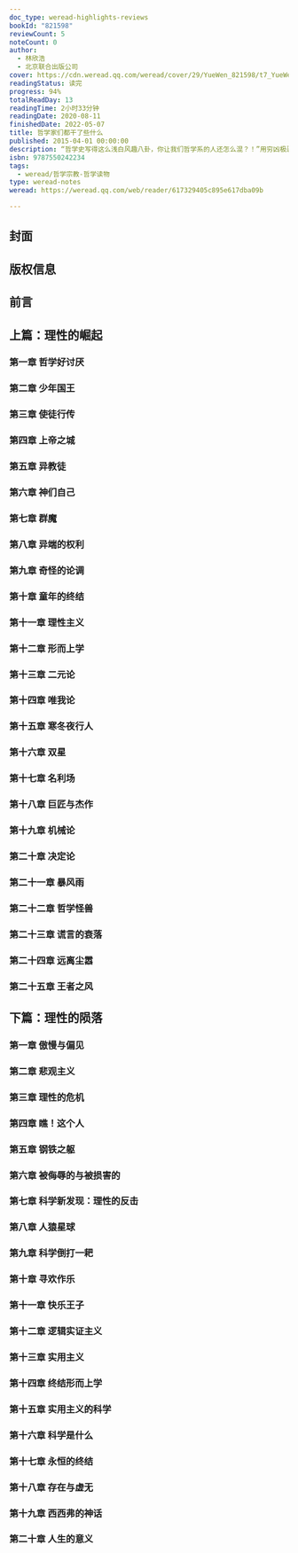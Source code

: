 ```yaml
---
doc_type: weread-highlights-reviews
bookId: "821598"
reviewCount: 5
noteCount: 0
author:
  - 林欣浩
  - 北京联合出版公司
cover: https://cdn.weread.qq.com/weread/cover/29/YueWen_821598/t7_YueWen_821598.jpg
readingStatus: 读完
progress: 94%
totalReadDay: 13
readingTime: 2小时33分钟
readingDate: 2020-08-11
finishedDate: 2022-05-07
title: 哲学家们都干了些什么
published: 2015-04-01 00:00:00
description: “哲学史写得这么浅白风趣八卦，你让我们哲学系的人还怎么混？！”用穷凶极恶的吐槽和喜闻乐见的八卦，彻底瓦解你对哲学史的成见，翻开任何一页，都是欲罢不能的哲学故事。来吧，哲学家们！自己说说看，你们究竟都干了些什么？宇宙的外面是什么？世界会不会是假的？上帝到底存在还是不存在？这个世界有没有终极真理？……你知道吗，你想过或者没想过的这些奇形怪状的问题，早在几千年前就被哲学家们一本正经地提出，挖空心思地找证据，面红耳赤地争论过了。在整个世界忙着探索、发展的漫长历史中，这帮哲学家们却神经质地死磕这个世界的真相和人生的意义，就好像一个网络游戏里的角色试图琢磨自己手里武器的代码是什么……
isbn: 9787550242234
tags:
  - weread/哲学宗教-哲学读物
type: weread-notes
weread: https://weread.qq.com/web/reader/617329405c895e617dba09b

---
```



## 封面

## 版权信息

## 前言

## 上篇：理性的崛起

### 第一章 哲学好讨厌

### 第二章 少年国王

### 第三章 使徒行传

### 第四章 上帝之城

### 第五章 异教徒

### 第六章 神们自己

### 第七章 群魔

### 第八章 异端的权利

### 第九章 奇怪的论调

### 第十章 童年的终结

### 第十一章 理性主义

### 第十二章 形而上学

### 第十三章 二元论

### 第十四章 唯我论

### 第十五章 寒冬夜行人

### 第十六章 双星

### 第十七章 名利场

### 第十八章 巨匠与杰作

### 第十九章 机械论

### 第二十章 决定论

### 第二十一章 暴风雨

### 第二十二章 哲学怪兽

### 第二十三章 谎言的衰落

### 第二十四章 远离尘嚣

### 第二十五章 王者之风

## 下篇：理性的陨落

### 第一章 傲慢与偏见

### 第二章 悲观主义

### 第三章 理性的危机

### 第四章 瞧！这个人

### 第五章 钢铁之躯

### 第六章 被侮辱的与被损害的

### 第七章 科学新发现：理性的反击

### 第八章 人猿星球

### 第九章 科学倒打一耙

### 第十章 寻欢作乐

### 第十一章 快乐王子

### 第十二章 逻辑实证主义

### 第十三章 实用主义

### 第十四章 终结形而上学

### 第十五章 实用主义的科学

### 第十六章 科学是什么

### 第十七章 永恒的终结

### 第十八章 存在与虚无

### 第十九章 西西弗的神话

### 第二十章 人生的意义

